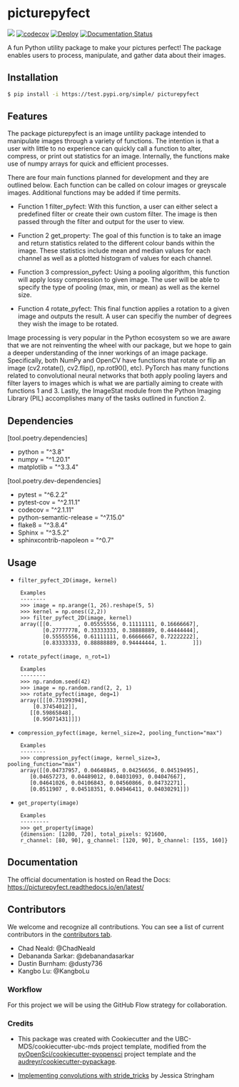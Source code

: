 # picturepyfect 

![](https://github.com/UBC-MDS/picturepyfect/workflows/build/badge.svg) [![codecov](https://codecov.io/gh/UBC-MDS/picturepyfect/branch/master/graph/badge.svg)](https://codecov.io/gh/UBC-MDS/picturepyfect) [![Deploy](https://github.com/UBC-MDS/picturepyfect/actions/workflows/deploy.yml/badge.svg)](https://github.com/UBC-MDS/picturepyfect/actions/workflows/deploy.yml) [![Documentation Status](https://readthedocs.org/projects/picturepyfect/badge/?version=latest)](https://picturepyfect.readthedocs.io/en/latest/?badge=latest)

A fun Python utility package to make your pictures perfect! The package enables users to process, manipulate, and gather data about their images.

## Installation

```bash
$ pip install -i https://test.pypi.org/simple/ picturepyfect
```

## Features

The package picturepyfect is an image untility package intended to manipulate images through a variety of functions. The intention is that a user with little to no experience can quickly call a function to alter, compress, or print out statistics for an image. Internally, the functions make use of numpy arrays for quick and efficient processes.

There are four main functions planned for development and they are outlined below. Each function can be called on colour images or greyscale images. Additional functions may be added if time permits.

- Function 1 filter_pyfect: With this function, a user can either select a predefined filter or create their own custom filter. The image is then passed through the filter and output for the user to view.

- Function 2 get_property: The goal of this function is to take an image and return statistics related to the different colour bands within the image. These statistics include mean and median values for each channel as well as a plotted histogram of values for each channel.

- Function 3 compression_pyfect: Using a pooling algorithm, this function will apply lossy compression to given image. The user will be able to specify the type of pooling (max, min, or mean) as well as the kernel size.

- Function 4 rotate_pyfect: This final function applies a rotation to a given image and outputs the result. A user can specifiy the number of degrees they wish the image to be rotated.

Image processing is very popular in the Python ecosystem so we are aware that we are not reinventing the wheel with our package, but we hope to gain a deeper understanding of the inner workings of an image package. Specifically, both NumPy and OpenCV have functions that rotate or flip an image (cv2.rotate(), cv2.flip(), np.rot90(), etc). PyTorch has many functions related to convolutional neural networks that both apply pooling layers and filter layers to images which is what we are partially aiming to create with functions 1 and 3. Lastly, the ImageStat module from the Python Imaging Library (PIL) accomplishes many of the tasks outlined in function 2.

## Dependencies

[tool.poetry.dependencies]  
* python = "^3.8"  
* numpy = "^1.20.1"  
* matplotlib = "^3.3.4"  

[tool.poetry.dev-dependencies]  
* pytest = "^6.2.2"  
* pytest-cov = "^2.11.1"  
* codecov = "^2.1.11"  
* python-semantic-release = "^7.15.0"  
* flake8 = "^3.8.4"  
* Sphinx = "^3.5.2"  
* sphinxcontrib-napoleon = "^0.7"  

## Usage

* `filter_pyfect_2D(image, kernel)`
```
    Examples
    --------
    >>> image = np.arange(1, 26).reshape(5, 5)
    >>> kernel = np.ones((2,2))
    >>> filter_pyfect_2D(image, kernel)
    array([[0.        , 0.05555556, 0.11111111, 0.16666667],
           [0.27777778, 0.33333333, 0.38888889, 0.44444444],
           [0.55555556, 0.61111111, 0.66666667, 0.72222222],
           [0.83333333, 0.88888889, 0.94444444, 1.        ]])
```

* `rotate_pyfect(image, n_rot=1)`
```
    Examples
    --------
    >>> np.random.seed(42)
    >>> image = np.random.rand(2, 2, 1)
    >>> rotate_pyfect(image, deg=1)
    array([[[0.73199394],
        [0.37454012]],
       [[0.59865848],
        [0.95071431]]])
```

* `compression_pyfect(image, kernel_size=2, pooling_function="max")`
```
    Examples
    --------
    >>> compression_pyfect(image, kernel_size=3, pooling_function="max")
    array([[0.04737957, 0.04648845, 0.04256656, 0.04519495],
       [0.04657273, 0.04489012, 0.04031093, 0.04047667],
       [0.04641026, 0.04106843, 0.04560866, 0.04732271],
       [0.0511907 , 0.04518351, 0.04946411, 0.04030291]])
```

* `get_property(image)`
```
    Examples
    ---------
    >>> get_property(image)
    {dimension: [1280, 720], total_pixels: 921600,
    r_channel: [80, 90], g_channel: [120, 90], b_channel: [155, 160]}
```


## Documentation

The official documentation is hosted on Read the Docs: https://picturepyfect.readthedocs.io/en/latest/

## Contributors

We welcome and recognize all contributions. You can see a list of current contributors in the [contributors tab](https://github.com/debanandasarkar/picturepyfect/graphs/contributors).

* Chad Neald: @ChadNeald
* Debananda Sarkar: @debanandasarkar
* Dustin Burnham: @dusty736
* Kangbo Lu: @KangboLu

### Workflow

For this project we will be using the GitHub Flow strategy for collaboration. 

### Credits

- This package was created with Cookiecutter and the UBC-MDS/cookiecutter-ubc-mds project template, modified from the [pyOpenSci/cookiecutter-pyopensci](https://github.com/pyOpenSci/cookiecutter-pyopensci) project template and the [audreyr/cookiecutter-pypackage](https://github.com/audreyr/cookiecutter-pypackage).

- [Implementing convolutions with stride_tricks](https://jessicastringham.net/2017/12/31/stride-tricks/) by Jessica Stringham
